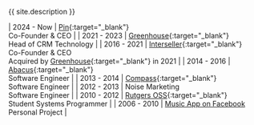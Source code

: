 {{ site.description }}

| 2024 - Now  | [Pin](https://www.pin.com){:target="_blank"}<br/>Co-Founder & CEO |
| 2021 - 2023 | [Greenhouse](https://www.greenhouse.com){:target="_blank"}<br/>Head of CRM Technology |
| 2016 - 2021 | [Interseller](https://www.interseller.io){:target="_blank"}<br/>Co-Founder & CEO<br/>Acquired by [Greenhouse](https://www.greenhouse.com/blog/acquiring-interseller){:target="_blank"} in 2021 |
| 2014 - 2016 | [Abacus](https://www.abacus.com){:target="_blank"}<br/>Software Engineer |
| 2013 - 2014 | [Compass](https://compass.com){:target="_blank"}<br/>Software Engineer |
| 2012 - 2013 | Noise Marketing<br/>Software Engineer |
| 2010 - 2012 | [Rutgers OSS](https://oss.rutgers.edu){:target="_blank"}<br/>Student Systems Programmer |
| 2006 - 2010 | [Music App on Facebook](/projects/music)<br/>Personal Project |
